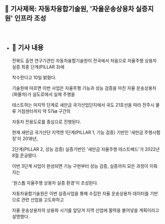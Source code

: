 ## 📰 기사제목: 자동차융합기술원, '자율운송상용차 실증지원' 인프라 조성
<br>

- ## 📄 기사 내용
  전북도 출연 연구기관인 자동차융합기술원이 전국에서 처음으로 자율주행 상용차 실증 최종 단계(PILLAR 3)에

  착수한다고 10일 밝혔다.

  기술원에 따르면 이번 사업은 자율주행 기능과 성능 검증을 마친 자율 운송상용차(화물차)가 실도로에서 실제 주행을

  테스트하는 마지막 단계로 새만금 국가산업단지에서 국도 21호선을 따라 전주시 물류 거점센터까지 약 57㎞ 구간의

  자동차 전용도로를 중심으로 진행된다.

  현재 새만금 국가산단 지역엔 1단계(PILLAR 1, 기능 검증) 기반인 '새만금 주행시험장'이 2018년,

  2단계(PILLAR 2, 성능 검증) 실증기반인 '새만금 자율주행 테스트베드'가 2022년 8월 준공됐다.

  이번 3단계 사업이 완성되면 기능 구현부터 성능 검증, 실증까지 모든 과정이 이뤄지는

  '원스톱 자율주행 상용차 실증 환경'이 조성된다.

  자동차융합기술원은 이번 실증사업을 통해 수집한 자율 운송상용차 데이터를 기반으로 관련 산업을 고도화하고

  자율 운송상용차의 상용화 시기를 앞당겨 지역 산업에 활력을 불어넣을 계획이라고 설명했다.
